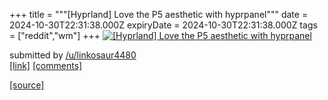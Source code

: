 +++
title = """[Hyprland] Love the P5 aesthetic with hyprpanel"""
date = 2024-10-30T22:31:38.000Z
expiryDate = 2024-10-30T22:31:38.000Z
tags = ["reddit","wm"]
+++
[![[Hyprland] Love the P5 aesthetic with hyprpanel](https://b.thumbs.redditmedia.com/KNXldEqviPWTHieOYXqwFGg1nD_RlN8mcm7O81X3kaA.jpg "[Hyprland] Love the P5 aesthetic with hyprpanel")](https://www.reddit.com/r/unixporn/comments/1gfza76/hyprland_love_the_p5_aesthetic_with_hyprpanel/)

submitted by [/u/linkosaur4480](https://www.reddit.com/user/linkosaur4480)  
[\[link\]](https://www.reddit.com/gallery/1gfza76) [\[comments\]](https://www.reddit.com/r/unixporn/comments/1gfza76/hyprland_love_the_p5_aesthetic_with_hyprpanel/)

[[source]](https://www.reddit.com/r/unixporn/comments/1gfza76/hyprland_love_the_p5_aesthetic_with_hyprpanel/)
